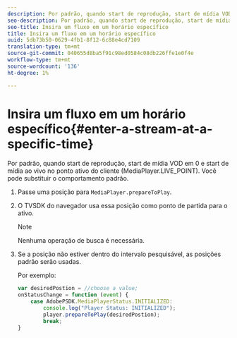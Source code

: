```yaml
---
description: Por padrão, quando start de reprodução, start de mídia VOD em 0 e start de mídia ao vivo no ponto ativo do cliente (MediaPlayer.LIVE_POINT). Você pode substituir o comportamento padrão.
seo-description: Por padrão, quando start de reprodução, start de mídia VOD em 0 e start de mídia ao vivo no ponto ativo do cliente (MediaPlayer.LIVE_POINT). Você pode substituir o comportamento padrão.
seo-title: Insira um fluxo em um horário específico
title: Insira um fluxo em um horário específico
uuid: 5db73b50-0629-4fb1-8f12-6c88e4cd7109
translation-type: tm+mt
source-git-commit: 040655d8ba5f91c98ed0584c08db226ffe1e0f4e
workflow-type: tm+mt
source-wordcount: '136'
ht-degree: 1%

---
```



# Insira um fluxo em um horário específico{#enter-a-stream-at-a-specific-time}

Por padrão, quando start de reprodução, start de mídia VOD em 0 e start de mídia ao vivo no ponto ativo do cliente (MediaPlayer.LIVE_POINT). Você pode substituir o comportamento padrão.

1. Passe uma posição para `MediaPlayer.prepareToPlay`.
1. O TVSDK do navegador usa essa posição como ponto de partida para o ativo.

   >[!NOTE]
   >
   >Nenhuma operação de busca é necessária.

1. Se a posição não estiver dentro do intervalo pesquisável, as posições padrão serão usadas.

   Por exemplo:

   ```js
   var desiredPostion = //choose a value; 
   onStatusChange = function (event) { 
       case AdobePSDK.MediaPlayerStatus.INITIALIZED: 
           console.log("Player Status: INITIALIZED"); 
           player.prepareToPlay(desiredPostion); 
           break; 
   } 
   ```

